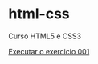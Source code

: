# html-css
 Curso HTML5 e CSS3

<a href="https://tiosam22.github.io/html-css/exercicios/ex002/index.html">Executar o exercicio 001 </a>
